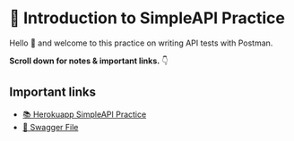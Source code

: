  # 👋 Introduction to SimpleAPI Practice

Hello 👋 and welcome to this practice on writing API tests with Postman. 

**Scroll down for notes & important links.** 👇

## Important links

* [📚 Herokuapp SimpleAPI Practice](https://apichallenges.herokuapp.com/practice-modes/simpleapi)
* [📝 Swagger File](https://editor.swagger.io/?_gl=1*14veo93*_gcl_au*MTAxMTgwNzg3Mi4xNzQwMzgwMjYw)

